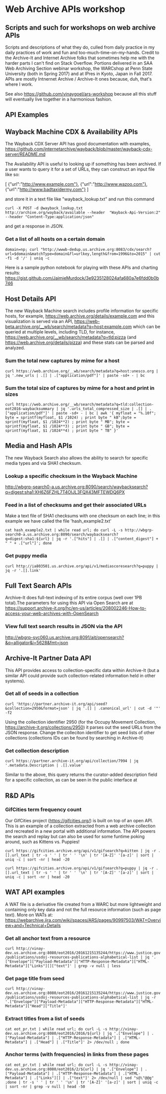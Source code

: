 # Web Archive APIs workshop

## Scripts and such for workshops on web archive APIs ##

Scripts and descriptions of what they do, culled from daily practice in my daily practices of work and fun and too-much-time-on-my-hands. Credit to the Archive-It and Internet Archive folks that sometimes help me with the harder parts I can't find on Stack Overflow. Portions delivered in an SAA Web Archiving Section webinar workshop, the WARCshop at Penn State University (both in Spring 2017) and at IPres in Kyoto, Japan in Fall 2017. APIs are mostly Intnernet Archive / Archive-It ones because, duh, that's where I work.

See also https://github.com/vinaygoel/ars-workshop because all this stuff will eventually live together in a harmonious fashion.

## API  Examples ##

## Wayback Machine CDX & Availability APIs ##

The Wayback CDX Server API has good documentation with examples, https://github.com/internetarchive/wayback/blob/master/wayback-cdx-server/README.md

The Availability API is useful to looking up if something has been archived. If a user wants to query it for a set of URLs, they can construct an input file like so:

[
{"url":"http://www.example.com"},
{"url":"http://www.wazoo.com"},
{"url":"http://www.badtaxidermy.com"}
]

and store it in a text file like "wayback_lookup.txt" and run this command

`curl -X POST -d @wayback_lookup.txt http://archive.org/wayback/available --header  "Wayback-Api-Version:2" --header "Content-Type:application/json"`

and get a response in JSON.

### Get a list of all hosts on a certain domain ###

`domain=np; curl "http://wwwb-dedup.us.archive.org:8083/cdx/search?url=$domain&matchType=domain&fl=urlkey,length&from=1996&to=2015" | cut -f1 -d '/' | uniq -c`

Here is a sample python notebook for playing with these APIs and charting results: https://gist.github.com/JaimieMurdock/3e9235128024afa680a7e6fdd0b0b746 

## Host Details API ##

The new Wayback Machine search includes profile information for specific hosts, for example, https://web.archive.org/details/example.com and this visualization is served via an API, https://web-beta.archive.org/__wb/search/metadata?q=host:example.com which can be queried at multiple levels, including TLD, for instance, https://web.archive.org/__wb/search/metadata?q=tld:pizza (and https://web.archive.org/details/pizza) and these stats can be parsed and analyzed.

### Sum the total new captures by mime for a host ###

`curl https://web.archive.org/__wb/search/metadata?q=host:unesco.org | jq '.new_urls | .[] | .["application/pdf"]' | paste -sd+ - | bc`

### Sum the total size of captures by mime for a host and print in sizes ###

`curl https://web.archive.org/__wb/search/metadata?q=tld:collection-eot2016-waybacksummary | jq '.urls_total_compressed_size | .[] | .["application/pdf"]' | paste -sd+ - | bc | awk '{ myfloat = "%.10f"; byte = sprintf(myfloat, $1 /1024) ; print byte " kB";byte = sprintf(myfloat, $1 /1024**2) ; print byte " MB"; byte = sprintf(myfloat, $1 /1024**3) ; print byte " GB"; byte = sprintf(myfloat, $1 /1024**4) ; print byte " TB" }'`

## Media and Hash APIs ##

The new Wayback Search also allows the ability to search for specific media types and via SHA1 checksum.

### Lookup a specific checksum in the Wayback Machine ###

http://wbgrp-search0-a.us.archive.org:8090/search/waybacksearch?q=digest:sha1:XH6Z6FZHL7T4OIJL3FQX43MFTEWDQ6PX

### Feed in a list of checksums and get their associated URLs ###

Make a text file of SHA1 checksums with one checksum on each line; in this example we have called the file 'hash_example2.txt'

`cat hash_example2.txt | while read url; do curl -L -s http://wbgrp-search0-a.us.archive.org:8090/search/waybacksearch?q=digest:sha1:${url} | jq -r '.["hits"] | .[] | .["content_digest"] + " " + .["url"]'; done`

### Get puppy media ###

`curl http://ia803501.us.archive.org/api/v1/mediascoresearch?q=puppy | jq -r '.[].link'`

## Full Text Search APIs ##

Archive-It does full-text indexing of its entire corpus (well over 1PB total).The parameters for using this API via Open Search are at https://support.archive-it.org/hc/en-us/articles/208002246-How-to-access-your-web-archives-with-OpenSearch

### View full text search results in JSON via the API ###

http://wbgrp-svc060.us.archive.org:8091/ait/opensearch?&q=alligator&i=5628&fmt=json

## Archive-It Partner Data API ##
This API provides access to collection-specific data within Archive-It (but a similar API could provide such collection-related information held in other systems).

### Get all of seeds in a collection ###

`curl 'https://partner.archive-it.org/api/seed?&collection=2950&format=json' | jq '.[] | .canonical_url' | cut -d '"' -f2`

Using the collection identifier 2950 (for the Occupy Movement Collection, https://archive-it.org/collections/2950) it parses out the seed URLs from the JSON response. Change the colleciton identifier to get seed lists of other collections (collections IDs can be found by searching in Archive-It)

### Get collection description ###

`curl https://partner.archive-it.org/api/collection/7994 | jq '.metadata.Description | .[].value'`

Similar to the above, this query returns the curator-added description field for a specific collection, as can be seen in the public interface at 

## R&D APIs ##

### GifCities term frequency count ###

Our GifCities project (https://gifcities.org/) is built on top of an open API. This is an example of a collection extracted from a web archive collection and recreated in a new portal with additional information. The API powers the search and replay but can also be used for some funtime poking around, such as Kittens vs. Puppies!

`curl https://gifcities.archive.org/api/v1/gifsearch?q=kitten | jq -r .[].url_text | tr -s ' ' | tr ' ' '\n' | tr '[A-Z]' '[a-z]' | sort | uniq -c | sort -nr | head -20`

`curl https://gifcities.archive.org/api/v1/gifsearch?q=puppy | jq -r .[].url_text | tr -s ' ' | tr ' ' '\n' | tr '[A-Z]' '[a-z]' | sort | uniq -c | sort -nr | head -20`

## WAT API examples ## 

A WAT file is a derivative file created from a WARC but more lightweight and containing only key data and not the full resource information (such as page text). More on WATs at: https://webarchive.jira.com/wiki/spaces/ARS/pages/90997503/WAT+Overview+and+Technical+Details 

### Get all anchor text from a resource ###

`curl http://vinay-dev.us.archive.org:8080/eot2016/20161215135244/https://www.justice.gov/publications/usdoj-resources-publications-alphabetical-list | jq '.["Envelope"]["Payload-Metadata"]["HTTP-Response-Metadata"]["HTML-Metadata"]["Links"][]["text"]' | grep -v null | less`

### Get page title from seed ###

`curl http://vinay-dev.us.archive.org:8080/eot2016/20161215135244/https://www.justice.gov/publications/usdoj-resources-publications-alphabetical-list | jq -r '.["Envelope"]["Payload-Metadata"]["HTTP-Response-Metadata"]["HTML-Metadata"]["Head"]["Title"]'`

### Extract titles from a list of seeds ###

`cat eot_pr.txt | while read url; do curl -L -s http://vinay-dev.us.archive.org:8080/eot2016/2016/${url} | jq '.["Envelope"] | .["Payload-Metadata"] | .["HTTP-Response-Metadata"] | .["HTML-Metadata"] | .["Head"] | .["Title"]' 2> /dev/null ; done`

### Anchor  terms (with frequencies) in links from these pages ###

`cat eot_pr.txt | while read url; do curl -L -s http://vinay-dev.us.archive.org:8080/eot2016/2/${url} | jq '.["Envelope"] | .["Payload-Metadata"] | .["HTTP-Response-Metadata"] | .["HTML-Metadata"] | .["Links"][] | .["text"]' 2> /dev/null | sed "s@\"@@g"  ;done | tr -s ' ' | tr ' ' '\n' | tr '[A-Z]' '[a-z]' | sort | uniq -c | sort -nr | grep -v null | head -50`
